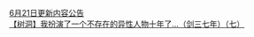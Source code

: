   
[6月21日更新内容公告](http://www.dianyue.me/archives/448/itnqlaml4prb998k/)  
[【树洞】我扮演了一个不存在的异性人物十年了…（剑三七年）（七）](http://www.dianyue.me/archives/129/wbanfc65klfdx7uk/)